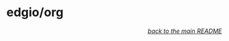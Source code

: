 # edgio/org

<p align="right"><em><a href="../../README.md#token">back to the main README</a></em></p/>
